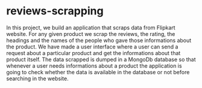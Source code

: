 # reviews-scrapping
In this project, we build an application that scraps data from Flipkart website. For any given product we scrap the reviews, the rating, the headings and the names of the people who gave those informations about the product. We have made a user interface where a user can send a request about a particular product and get the informations about that product itself. The data scrapped is dumped in a MongoDb database so that whenever a user needs informations about a product the application is going to check whether the data is available in the database or not before searching in the website.
